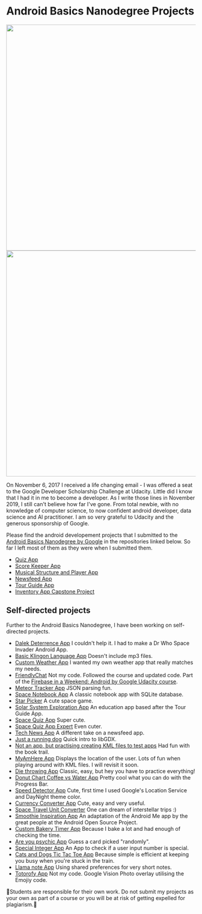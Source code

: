 # Android Basics Nanodegree Projects

<img src="https://user-images.githubusercontent.com/39020690/68104264-65f49780-fea8-11e9-884e-77d335718ed0.png" width="600">

<img src="https://user-images.githubusercontent.com/39020690/68104172-08604b00-fea8-11e9-9d87-eabe24d66682.png" width="600">

On November 6, 2017 I received a life changing email - I was offered a seat to the Google Developer Scholarship Challenge at Udacity. Little did I know that I had it in me to become a developer. As I write those lines in November 2019, I still can't believe how far I've gone. From total newbie, with no knowledge of computer science, to now confident android developer, data science and AI practitioner. I am so very grateful to Udacity and the generous sponsorship of Google.

Please find the android developement projects that I submitted to the [Android Basics Nanodegree by Google](https://confirm.udacity.com/XAF5RDPS) in the repositories linked below. So far I left most of them as they were when I submitted them. 

* [Quiz App](https://github.com/SabrinaPalis/KurtVonnegutQuizApp)
* [Score Keeper App](https://github.com/SabrinaPalis/CanadianFootballLeagueScoreKeeper)
* [Musical Structure and Player App](https://github.com/SabrinaPalis/MusicalStructure)
* [Newsfeed App](https://github.com/SabrinaPalis/MyNewsApp)
* [Tour Guide App](https://github.com/SabrinaPalis/SalzburgMozartTourApp)
* [Inventory App Capstone Project](https://github.com/SabrinaPalis/MyInventoryApp)


## Self-directed projects

Further to the Android Basics Nanodegree, I have been working on self-directed projects.

* [Dalek Deterrence App](https://github.com/SabrinaPalis/d.deterrence) I couldn't help it. I had to make a Dr Who Space Invader Android App.
* [Basic Klingon Language App](https://github.com/SabrinaPalis/MyBasicKlingonapp) Doesn't include mp3 files.
* [Custom Weather App](https://github.com/SabrinaPalis/WeatherApp) I wanted my own weather app that really matches my needs.
* [FriendlyChat](https://github.com/SabrinaPalis/friendlychat) Not my code. Followed the course and updated code. Part of the [Firebase in a Weekend: Android by Google Udacity course](https://www.udacity.com/course/firebase-in-a-weekend-by-google-android--ud0352).
* [Meteor Tracker App](https://github.com/SabrinaPalis/MeteorTracker) JSON parsing fun.
* [Space Notebook App](https://github.com/SabrinaPalis/SpaceNoteBookApp) A classic notebook app with SQLite database.
* [Star Picker](https://github.com/SabrinaPalis/StarPickerV1) A cute space game.
* [Solar System Exploration App](https://github.com/SabrinaPalis/SolarSystemExplorationApp) An education app based after the Tour Guide App.
* [Space Quiz App](https://github.com/SabrinaPalis/spacequizapp) Super cute.
* [Space Quiz App Expert](https://github.com/SabrinaPalis/SpaceExpertQuizApp) Even cuter.
* [Tech News App](https://github.com/SabrinaPalis/My-Tech-News-App) A different take on a newsfeed app.
* [Just a running dog](https://github.com/SabrinaPalis/runningdog) Quick intro to libGDX.
* [Not an app, but practising creating KML files to test apps](https://github.com/SabrinaPalis/KMLfile_examples) Had fun with the book trail.
* [MyAmHere App](https://github.com/SabrinaPalis/MyAmHereApp) Displays the location of the user. Lots of fun when playing around with KML files. I will revisit it soon.
* [Die throwing App](https://github.com/SabrinaPalis/MyPinkDiceApplication) Classic, easy, but hey you have to practice everything!
* [Donut Chart Coffee vs Water App](https://github.com/SabrinaPalis/CoffeevsWaterDonutChart) Pretty cool what you can do with the Progress Bar.
* [Speed Detector App](https://github.com/SabrinaPalis/MyCuteSpeedApp) Cute, first time I used Google's Location Service and DayNight theme color.
* [Currency Converter App](https://github.com/SabrinaPalis/MyCurrencyConverterApp) Cute, easy and very useful.
* [Space Travel Unit Converter](https://github.com/SabrinaPalis/SpaceTravelUnitConverter) One can dream of interstellar trips :)
* [Smoothie Inspiration App](https://github.com/SabrinaPalis/Smoothie_me) An adaptation of the Android Me app by the great people at the Android Open Source Project.
* [Custom Bakery Timer App](https://github.com/SabrinaPalis/BakeryTimer) Because I bake a lot and had enough of checking the time.
* [Are you psychic App](https://github.com/SabrinaPalis/Are-you-a-psychic) Guess a card picked "randomly". 
* [Special Integer App](https://github.com/SabrinaPalis/SpecialIntegersAppV3) An App to check if a user input number is special.
* [Cats and Dogs Tic Tac Toe App](https://github.com/SabrinaPalis/CatsandDogsTicTacToe) Because simple is efficient at keeping you busy when you're stuck in the train.
* [Llama note App](https://github.com/SabrinaPalis/MyLlamaNoteApp) Using shared preferences for very short notes.
* [Totorofy App](https://github.com/SabrinaPalis/MyTotorofyapp) Not my code. Google Vision Photo overlay utilising the Emojiy code.


👾Students are responsible for their own work. Do not submit my projects as your own as part of a course or you will be at risk of getting expelled for plagiarism.👾


